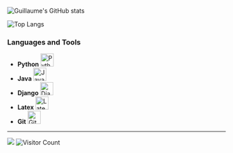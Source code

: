 ![Guillaume's GitHub stats](https://github-readme-stats.vercel.app/api?username=Guillaume-gillard&show_icons=true&theme=tokyonight)

![Top Langs](https://github-readme-stats.vercel.app/api/top-langs/?username=Guillaume-gillard&layout=compact&show_icons=true&theme=radical&count_private=true&include_all_commits=true&langs_count=10&hide=jupyter-notebook)

### Languages and Tools
- **Python** <img alt="Python" width="30px" src="https://cdn.jsdelivr.net/gh/devicons/devicon/icons/python/python-original.svg"/>
- **Java** <img alt="Java" width="30px" src="https://cdn.jsdelivr.net/gh/devicons/devicon/icons/java/java-original.svg"/>
- **Django** <img alt="Django" width="30px" src="https://cdn.jsdelivr.net/gh/devicons/devicon/icons/django/django-plain.svg"/>
- **Latex** <img alt="Latex" width="30px" src="https://cdn.jsdelivr.net/gh/devicons/devicon/icons/latex/latex-original.svg"/>
- **Git** <img alt="Git" width="30px" src="https://cdn.jsdelivr.net/gh/devicons/devicon/icons/git/git-original.svg"/>

---

![](https://komarev.com/ghpvc/?username=gillard-guillaume&color=blue)
![Visitor Count](https://profile-counter.glitch.me/{gillard-guillaume}/count.svg)
